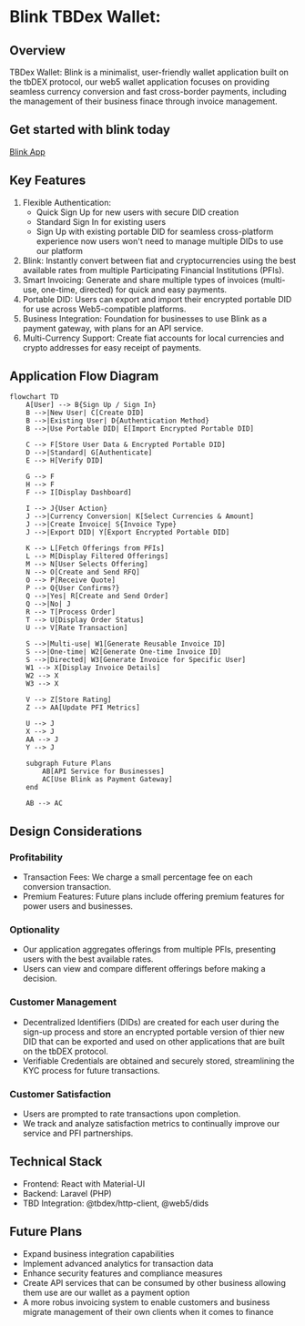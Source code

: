 # Blink TBDex Wallet:

## Overview
TBDex Wallet: Blink is a minimalist, user-friendly wallet application built on the tbDEX protocol, our web5 wallet application focuses on providing seamless currency conversion and fast cross-border payments, including the management of their business finace through invoice management.

## Get started with blink today
[Blink App](http://iamconst-m.com/blink)

## Key Features
1. Flexible Authentication: 
   - Quick Sign Up for new users with secure DID creation
   - Standard Sign In for existing users
   - Sign Up with existing portable DID for seamless cross-platform experience now users won't need to manage multiple DIDs to use our platform
2. Blink: Instantly convert between fiat and cryptocurrencies using the best available rates from multiple Participating Financial Institutions (PFIs).
3. Smart Invoicing: Generate and share multiple types of invoices (multi-use, one-time, directed) for quick and easy payments.
4. Portable DID: Users can export and import their encrypted portable DID for use across Web5-compatible platforms.
5. Business Integration: Foundation for businesses to use Blink as a payment gateway, with plans for an API service.
6. Multi-Currency Support: Create fiat accounts for local currencies and crypto addresses for easy receipt of payments.
## Application Flow Diagram

```mermaid
flowchart TD
    A[User] --> B{Sign Up / Sign In}
    B -->|New User| C[Create DID]
    B -->|Existing User| D{Authentication Method}
    B -->|Use Portable DID| E[Import Encrypted Portable DID]
    
    C --> F[Store User Data & Encrypted Portable DID]
    D -->|Standard| G[Authenticate]
    E --> H[Verify DID]
    
    G --> F
    H --> F
    F --> I[Display Dashboard]

    I --> J{User Action}
    J -->|Currency Conversion| K[Select Currencies & Amount]
    J -->|Create Invoice| S{Invoice Type}
    J -->|Export DID| Y[Export Encrypted Portable DID]

    K --> L[Fetch Offerings from PFIs]
    L --> M[Display Filtered Offerings]
    M --> N[User Selects Offering]
    N --> O[Create and Send RFQ]
    O --> P[Receive Quote]
    P --> Q{User Confirms?}
    Q -->|Yes| R[Create and Send Order]
    Q -->|No| J
    R --> T[Process Order]
    T --> U[Display Order Status]
    U --> V[Rate Transaction]

    S -->|Multi-use| W1[Generate Reusable Invoice ID]
    S -->|One-time| W2[Generate One-time Invoice ID]
    S -->|Directed| W3[Generate Invoice for Specific User]
    W1 --> X[Display Invoice Details]
    W2 --> X
    W3 --> X

    V --> Z[Store Rating]
    Z --> AA[Update PFI Metrics]

    U --> J
    X --> J
    AA --> J
    Y --> J

    subgraph Future Plans
        AB[API Service for Businesses]
        AC[Use Blink as Payment Gateway]
    end

    AB --> AC
```


## Design Considerations

### Profitability
* Transaction Fees: We charge a small percentage fee on each conversion transaction.
* Premium Features: Future plans include offering premium features for power users and businesses.

### Optionality
* Our application aggregates offerings from multiple PFIs, presenting users with the best available rates.
* Users can view and compare different offerings before making a decision.

### Customer Management
* Decentralized Identifiers (DIDs) are created for each user during the sign-up process and store an encrypted portable version of thier new DID that can be exported and used on other applications that are built on the tbDEX protocol.
* Verifiable Credentials are obtained and securely stored, streamlining the KYC process for future transactions.

### Customer Satisfaction
* Users are prompted to rate transactions upon completion.
* We track and analyze satisfaction metrics to continually improve our service and PFI partnerships.

## Technical Stack
* Frontend: React with Material-UI
* Backend: Laravel (PHP)
* TBD Integration: @tbdex/http-client, @web5/dids



## Future Plans
* Expand business integration capabilities
* Implement advanced analytics for transaction data
* Enhance security features and compliance measures
* Create API services that can be consumed by other business allowing them use are our wallet as a payment option
* A more robus invoicing system to enable customers and business migrate management of their own clients when it comes to finance 



